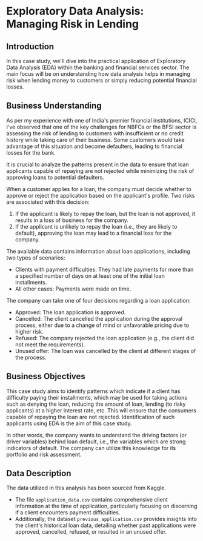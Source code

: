 # Exploratory Data Analysis: Managing Risk in Lending

## Introduction

In this case study, we'll dive into the practical application of Exploratory Data Analysis (EDA) within the banking and financial services sector. The main focus will be on understanding how data analysis helps in managing risk when lending money to customers or simply reducing potential financial losses.

## Business Understanding

As per my experience with one of India's premier financial institutions, ICICI, I've observed that one of the key challenges for NBFCs or the BFSI sector is assessing the risk of lending to customers with insufficient or no credit history while taking care of their business. Some customers would take advantage of this situation and become defaulters, leading to financial losses for the bank.

It is crucial to analyze the patterns present in the data to ensure that loan applicants capable of repaying are not rejected while minimizing the risk of approving loans to potential defaulters.

When a customer applies for a loan, the company must decide whether to approve or reject the application based on the applicant's profile. Two risks are associated with this decision:

1. If the applicant is likely to repay the loan, but the loan is not approved, it results in a loss of business for the company.
2. If the applicant is unlikely to repay the loan (i.e., they are likely to default), approving the loan may lead to a financial loss for the company.

The available data contains information about loan applications, including two types of scenarios:

- Clients with payment difficulties: They had late payments for more than a specified number of days on at least one of the initial loan installments.
- All other cases: Payments were made on time.

The company can take one of four decisions regarding a loan application:

- Approved: The loan application is approved.
- Cancelled: The client cancelled the application during the approval process, either due to a change of mind or unfavorable pricing due to higher risk.
- Refused: The company rejected the loan application (e.g., the client did not meet the requirements).
- Unused offer: The loan was cancelled by the client at different stages of the process.

## Business Objectives

This case study aims to identify patterns which indicate if a client has difficulty paying their installments, which may be used for taking actions such as denying the loan, reducing the amount of loan, lending (to risky applicants) at a higher interest rate, etc. This will ensure that the consumers capable of repaying the loan are not rejected. Identification of such applicants using EDA is the aim of this case study.

In other words, the company wants to understand the driving factors (or driver variables) behind loan default, i.e., the variables which are strong indicators of default. The company can utilize this knowledge for its portfolio and risk assessment.

## Data Description

The data utilized in this analysis has been sourced from Kaggle.

- The file `application_data.csv` contains comprehensive client information at the time of application, particularly focusing on discerning if a client encounters payment difficulties.
- Additionally, the dataset `previous_application.csv` provides insights into the client's historical loan data, detailing whether past applications were approved, cancelled, refused, or resulted in an unused offer.
